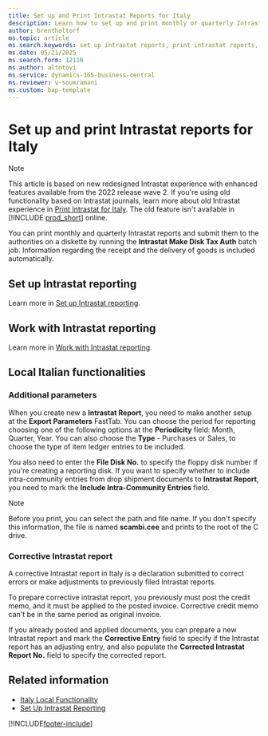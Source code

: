 ```yaml
---
title: Set up and Print Intrastat Reports for Italy
description: Learn how to set up and print monthly or quarterly Intrastat reports, and submit them to authorities in the Italian version of Business Central.
author: brentholtorf
ms.topic: article
ms.search.keywords: set up intrastat reports, print intrastat reports, submit intrastat reports, corrective Intrastat report, Italian version
ms.date: 05/21/2025
ms.search.form: 12116
ms.author: altotovi
ms.service: dynamics-365-business-central
ms.reviewer: v-soumramani
ms.custom: bap-template
---
```


# Set up and print Intrastat reports for Italy

> [!NOTE]
> This article is based on new redesigned Intrastat experience with enhanced features available from the 2022 release wave 2. If you're using old functionality based on Intrastat journals, learn more about old Intrastat experience in [Print Intrastat for Italy](intrastat-for-italy-old.md). The old feature isn't available in [!INCLUDE [prod_short](../../includes/prod_short.md)] online.

You can print monthly and quarterly Intrastat reports and submit them to the authorities on a diskette by running the **Intrastat Make Disk Tax Auth** batch job. Information regarding the receipt and the delivery of goods is included automatically.  

## Set up Intrastat reporting

Learn more in [Set up Intrastat reporting](../../finance-how-setup-report-intrastat.md).

## Work with Intrastat reporting

Learn more in [Work with Intrastat reporting](../../finance-how-report-intrastat.md).

## Local Italian functionalities

### Additional parameters

When you create new a **Intrastat Report**, you need to make another setup at the **Export Parameters** FastTab. You can choose the period for reporting choosing one of the following options at the **Periodicity** field: Month, Quarter, Year. You can also choose the **Type** - Purchases or Sales, to choose the type of item ledger entries to be included.  

You also need to enter the **File Disk No.** to specify the floppy disk number if you're creating a reporting disk. If you want to specify whether to include intra-community entries from drop shipment documents to **Intrastat Report**, you need to mark the **Include Intra-Community Entries** field.

> [!NOTE]  
> Before you print, you can select the path and file name. If you don't specify this information, the file is named **scambi.cee** and prints to the root of the C drive.  

### Corrective Intrastat report

A corrective Intrastat report in Italy is a declaration submitted to correct errors or make adjustments to previously filed Intrastat reports.

To prepare corrective intrastat report, you previously must post the credit memo, and it must be applied to the posted invoice. Corrective credit memo can't be in the same period as original invoice.  

If you already posted and applied documents, you can prepare a new Intrastat report and mark the **Corrective Entry** field to specify if the Intrastat report has an adjusting entry, and also populate the **Corrected Intrastat Report No.** field to specify the corrected report.  

## Related information

- [Italy Local Functionality](italy-local-functionality.md)  
- [Set Up Intrastat Reporting](../../finance-how-setup-report-intrastat.md)  

[!INCLUDE[footer-include](../../includes/footer-banner.md)]
